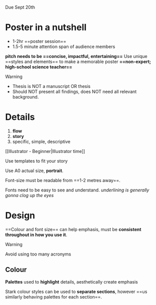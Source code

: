 Due Sept 20th

# Poster in a nutshell
- 1-2hr ==poster session==
- 1.5-5 minute attention span of audience members

**pitch needs to be ==concise, impactful, entertaining==**
Use unique ==styles and elements== to make a memorable poster
**==non-expert; high-school science teacher==**

> [!warning] 
> - Thesis is NOT a manuscript OR thesis
> - Should NOT present all findings, does NOT need all relevant background.

# Details

1. **flow**
2. **story**
3. specific, simple, descriptive

[[Illustrator - Beginner|Illustrator time]]

Use templates to fit your story

Use A0 actual size, **portrait**.

Font-size must be readable from ==1-2 metres away==.

Fonts need to be easy to see and understand.
*underlining is generally gonna clog up the eyes*

# Design

==Colour and font size== can help emphasis, must be **consistent throughout in how you use it**.

> [!warning] 
> Avoid using too many acronyms

## Colour

**Palettes** used to **highlight** details, aesthetically create emphasis

Stark colour styles can be used to **separate sections**, however ==us similarly behaving palettes for each section==.

